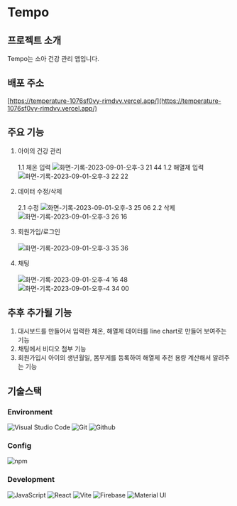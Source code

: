 # Tempo

## 프로젝트 소개
Tempo는 소아 건강 관리 앱입니다. 

## 배포 주소
[https://temperature-1076sf0vy-rimdvv.vercel.app/](https://temperature-1076sf0vy-rimdvv.vercel.app/)

## 주요 기능

1. 아이의 건강 관리<br><br>
   1.1 체온 입력 
      ![화면-기록-2023-09-01-오후-3 21 44](https://github.com/rimdvv/temperature-app/assets/122962117/e5898d26-63f2-4dd5-b7ba-0cf81ca0cc8f)
   1.2 해열제 입력
      ![화면-기록-2023-09-01-오후-3 22 22](https://github.com/rimdvv/temperature-app/assets/122962117/4435ae17-cac8-4521-8d34-753d6d50c27d)

2. 데이터 수정/삭제<br><br>
   2.1 수정
      ![화면-기록-2023-09-01-오후-3 25 06](https://github.com/rimdvv/temperature-app/assets/122962117/cf11c051-d66f-474a-8f01-e870d0b6d4e8)
   2.2 삭제
      ![화면-기록-2023-09-01-오후-3 26 16](https://github.com/rimdvv/temperature-app/assets/122962117/cde815af-e538-42aa-8614-673745982463)

3. 회원가입/로그인<br><br>
      ![화면-기록-2023-09-01-오후-3 35 36](https://github.com/rimdvv/temperature-app/assets/122962117/42a154f2-4eab-4f92-81b9-839a5d35500a)

4. 채팅<br><br>
      ![화면-기록-2023-09-01-오후-4 16 48](https://github.com/rimdvv/temperature-app/assets/122962117/d03731f8-cec4-4cdc-9199-ba1fb9b8fc40)
      ![화면-기록-2023-09-01-오후-4 34 00](https://github.com/rimdvv/temperature-app/assets/122962117/b0e2be59-5617-41d2-80d4-ec379383cb28)

## 추후 추가될 기능 

1. 대시보드를 만들어서 입력한 체온, 해열제 데이터를 line chart로 만들어 보여주는 기능 
2. 채팅에서 비디오 첨부 기능
3. 회원가입시 아이의 생년월일, 몸무게를 등록하여 해열제 추천 용량 계산해서 알려주는 기능


## 기술스택

### Environment
![Visual Studio Code](https://img.shields.io/badge/Visual%20Studio%20Code-007ACC?style=for-the-badge&logo=Visual%20Studio%20Code&logoColor=white)
![Git](https://img.shields.io/badge/Git-F05032?style=for-the-badge&logo=Git&logoColor=white)
![Github](https://img.shields.io/badge/GitHub-181717?style=for-the-badge&logo=GitHub&logoColor=white)             

### Config
![npm](https://img.shields.io/badge/npm-CB3837?style=for-the-badge&logo=npm&logoColor=white)        

### Development
![JavaScript](https://img.shields.io/badge/JavaScript-F7DF1E?style=for-the-badge&logo=Javascript&logoColor=white)
![React](https://img.shields.io/badge/React-20232A?style=for-the-badge&logo=react&logoColor=61DAFB)
![Vite](https://img.shields.io/badge/Vite-646CFF?style=for-the-badge&logo=vite&logoColor=61DAFB)
![Firebase](https://img.shields.io/badge/Firebase-FFCA28?style=for-the-badge&logo=firebase&logoColor=61DAFB)
![Material UI](https://img.shields.io/badge/Material%20UI-007FFF?style=for-the-badge&logo=MUI&logoColor=white)


